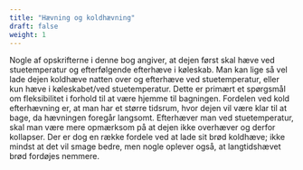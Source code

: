 ```yaml
---
title: "Hævning og koldhævning"
draft: false
weight: 1
---
```

Nogle af opskrifterne i denne bog angiver, at dejen først skal hæve ved
stuetemperatur og efterfølgende efterhæve i køleskab. Man kan lige så
vel lade dejen koldhæve natten over og efterhæve ved stuetemperatur,
eller kun hæve i køleskabet/ved stuetemperatur. Dette er primært et
spørgsmål om fleksibilitet i forhold til at være hjemme til bagningen.
Fordelen ved kold efterhævning er, at man har et større tidsrum, hvor
dejen vil være klar til at bage, da hævningen foregår langsomt.
Efterhæver man ved stuetemperatur, skal man være mere opmærksom på at
dejen ikke overhæver og derfor kollapser.
Der er dog en række fordele ved at lade sit brød koldhæve; ikke mindst
at det vil smage bedre, men nogle oplever også, at langtidshævet brød
fordøjes nemmere.
